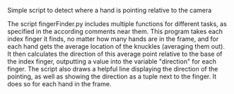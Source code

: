 Simple script to detect where a hand is pointing relative to the camera

The script fingerFinder.py includes multiple functions for different tasks, as specified in the according comments near them. This program takes each index finger it finds, no matter how many hands are in the frame, and for each hand gets the average location of the knuckles (averaging them out). It then calculates the direction of this average point relative to the base of the index finger, outputting a value into the variable "direction" for each finger. The script also draws a helpful line displaying the direction of the pointing, as well as showing the direction as a tuple next to the finger. It does so for each hand in the frame.